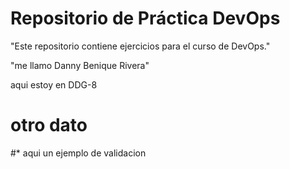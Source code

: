# Repositorio de Práctica DevOps
"Este repositorio contiene ejercicios para el curso de DevOps."

"me llamo Danny Benique Rivera"

aqui estoy en DDG-8

# otro dato
#* aqui un ejemplo de validacion
